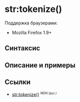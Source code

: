 # str​:tokenize()

Поддержка браузерами:

- Mozilla Firefox 1.9+

## Синтаксис

## Описание и примеры

## Ссылки

- [str​:tokenize()](https://developer.mozilla.org/en-US/docs/Web/EXSLT/str/tokenize) <sup><small>MDN (рус.)</small></sup>
